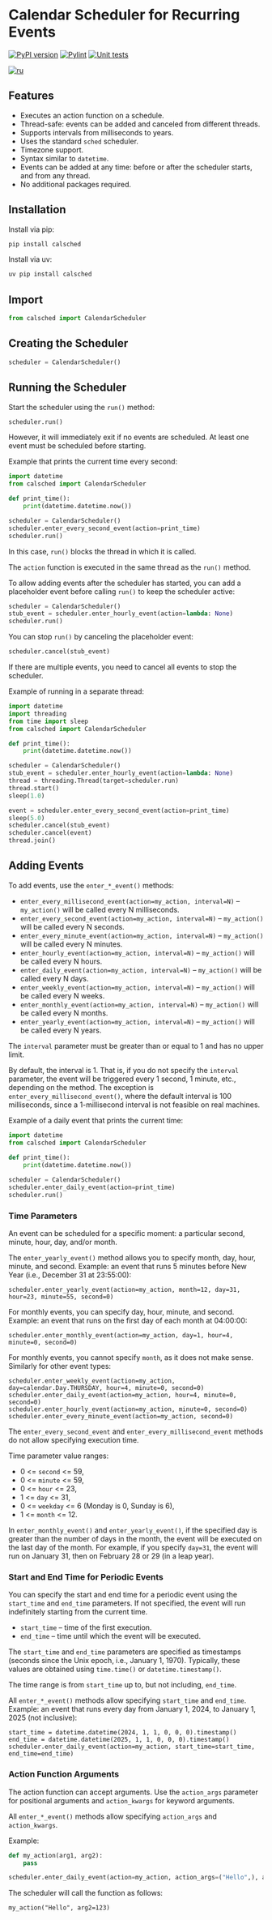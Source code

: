 # Calendar Scheduler for Recurring Events

[![PyPI version](https://img.shields.io/pypi/v/calsched.svg)](https://pypi.org/project/calsched/)
[![Pylint](https://github.com/bravikov/calsched/actions/workflows/pylint.yml/badge.svg)](https://github.com/bravikov/calsched/actions/workflows/pylint.yml)
[![Unit tests](https://github.com/bravikov/calsched/actions/workflows/unittests.yml/badge.svg)](https://github.com/bravikov/calsched/actions/workflows/unittests.yml)

[![ru](https://img.shields.io/badge/lang-russian-blue.svg)](README_ru.md)

## Features

- Executes an action function on a schedule.
- Thread-safe: events can be added and canceled from different threads.
- Supports intervals from milliseconds to years.
- Uses the standard `sched` scheduler.
- Timezone support.
- Syntax similar to `datetime`.
- Events can be added at any time: before or after the scheduler starts, and from any thread.
- No additional packages required.

## Installation

Install via pip:

```bash
pip install calsched
```

Install via uv:

```bash
uv pip install calsched
```

## Import

```python
from calsched import CalendarScheduler
```

## Creating the Scheduler

```python
scheduler = CalendarScheduler()
```

## Running the Scheduler

Start the scheduler using the `run()` method:

```python
scheduler.run()
```

However, it will immediately exit if no events are scheduled. At least one event must be scheduled before starting.

Example that prints the current time every second:

```python
import datetime
from calsched import CalendarScheduler

def print_time():
    print(datetime.datetime.now())

scheduler = CalendarScheduler()
scheduler.enter_every_second_event(action=print_time)
scheduler.run()
```

In this case, `run()` blocks the thread in which it is called.

The `action` function is executed in the same thread as the `run()` method.

To allow adding events after the scheduler has started, you can add a placeholder event before calling `run()` to keep the scheduler active:

```python
scheduler = CalendarScheduler()
stub_event = scheduler.enter_hourly_event(action=lambda: None)
scheduler.run()
```

You can stop `run()` by canceling the placeholder event:

```python
scheduler.cancel(stub_event)
```

If there are multiple events, you need to cancel all events to stop the scheduler.

Example of running in a separate thread:

```python
import datetime
import threading
from time import sleep
from calsched import CalendarScheduler

def print_time():
    print(datetime.datetime.now())

scheduler = CalendarScheduler()
stub_event = scheduler.enter_hourly_event(action=lambda: None)
thread = threading.Thread(target=scheduler.run)
thread.start()
sleep(1.0)

event = scheduler.enter_every_second_event(action=print_time)
sleep(5.0)
scheduler.cancel(stub_event)
scheduler.cancel(event)
thread.join()
```

## Adding Events

To add events, use the `enter_*_event()` methods:

- `enter_every_millisecond_event(action=my_action, interval=N)` – `my_action()` will be called every N milliseconds.
- `enter_every_second_event(action=my_action, interval=N)` – `my_action()` will be called every N seconds.
- `enter_every_minute_event(action=my_action, interval=N)` – `my_action()` will be called every N minutes.
- `enter_hourly_event(action=my_action, interval=N)` – `my_action()` will be called every N hours.
- `enter_daily_event(action=my_action, interval=N)` – `my_action()` will be called every N days.
- `enter_weekly_event(action=my_action, interval=N)` – `my_action()` will be called every N weeks.
- `enter_monthly_event(action=my_action, interval=N)` – `my_action()` will be called every N months.
- `enter_yearly_event(action=my_action, interval=N)` – `my_action()` will be called every N years.

The `interval` parameter must be greater than or equal to 1 and has no upper limit.

By default, the interval is 1. That is, if you do not specify the `interval` parameter, the event will be triggered every 1 second, 1 minute, etc., depending on the method. The exception is `enter_every_millisecond_event()`, where the default interval is 100 milliseconds, since a 1-millisecond interval is not feasible on real machines.

Example of a daily event that prints the current time:

```python
import datetime
from calsched import CalendarScheduler
    
def print_time():
    print(datetime.datetime.now())

scheduler = CalendarScheduler()
scheduler.enter_daily_event(action=print_time)
scheduler.run()
```

### Time Parameters

An event can be scheduled for a specific moment: a particular second, minute, hour, day, and/or month.

The `enter_yearly_event()` method allows you to specify month, day, hour, minute, and second. Example: an event that runs 5 minutes before New Year (i.e., December 31 at 23:55:00):

    scheduler.enter_yearly_event(action=my_action, month=12, day=31, hour=23, minute=55, second=0)

For monthly events, you can specify day, hour, minute, and second. Example: an event that runs on the first day of each month at 04:00:00:

    scheduler.enter_monthly_event(action=my_action, day=1, hour=4, minute=0, second=0)

For monthly events, you cannot specify `month`, as it does not make sense. Similarly for other event types:

    scheduler.enter_weekly_event(action=my_action, day=calendar.Day.THURSDAY, hour=4, minute=0, second=0)
    scheduler.enter_daily_event(action=my_action, hour=4, minute=0, second=0)
    scheduler.enter_hourly_event(action=my_action, minute=0, second=0)
    scheduler.enter_every_minute_event(action=my_action, second=0)

The `enter_every_second_event` and `enter_every_millisecond_event` methods do not allow specifying execution time.

Time parameter value ranges:

- 0 <= `second` <= 59,
- 0 <= `minute` <= 59,
- 0 <= `hour` <= 23,
- 1 <= `day` <= 31,
- 0 <= `weekday` <= 6 (Monday is 0, Sunday is 6),
- 1 <= `month` <= 12.

In `enter_monthly_event()` and `enter_yearly_event()`, if the specified day is greater than the number of days in the month, the event will be executed on the last day of the month. For example, if you specify `day=31`, the event will run on January 31, then on February 28 or 29 (in a leap year).

### Start and End Time for Periodic Events

You can specify the start and end time for a periodic event using the `start_time` and `end_time` parameters. If not specified, the event will run indefinitely starting from the current time.

- `start_time` – time of the first execution.
- `end_time` – time until which the event will be executed.

The `start_time` and `end_time` parameters are specified as timestamps (seconds since the Unix epoch, i.e., January 1, 1970). Typically, these values are obtained using `time.time()` or `datetime.timestamp()`.

The time range is from `start_time` up to, but not including, `end_time`.

All `enter_*_event()` methods allow specifying `start_time` and `end_time`. Example: an event that runs every day from January 1, 2024, to January 1, 2025 (not inclusive):

    start_time = datetime.datetime(2024, 1, 1, 0, 0, 0).timestamp()
    end_time = datetime.datetime(2025, 1, 1, 0, 0, 0).timestamp()
    scheduler.enter_daily_event(action=my_action, start_time=start_time, end_time=end_time)

### Action Function Arguments

The action function can accept arguments. Use the `action_args` parameter for positional arguments and `action_kwargs` for keyword arguments.

All `enter_*_event()` methods allow specifying `action_args` and `action_kwargs`.

Example:

```python
def my_action(arg1, arg2):
    pass

scheduler.enter_daily_event(action=my_action, action_args=("Hello",), action_kwargs={"arg2": 123})
```

The scheduler will call the function as follows:

    my_action("Hello", arg2=123)
